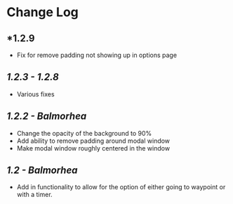 # Change Log
## *1.2.9
* Fix for remove padding not showing up in options page
## *1.2.3 - 1.2.8*
* Various fixes
## *1.2.2 - Balmorhea*
* Change the opacity of the background to 90%
* Add ability to remove padding around modal window
* Make modal window roughly centered in the window
## *1.2 - Balmorhea*
* Add in functionality to allow for the option of either going to waypoint or with a timer.